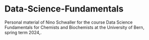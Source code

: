 # Data-Science-Fundamentals
Personal material of Nino Schwaller for the course Data Science Fundamentals for Chemists and Biochemists at the University of Bern, spring term 2024,.
